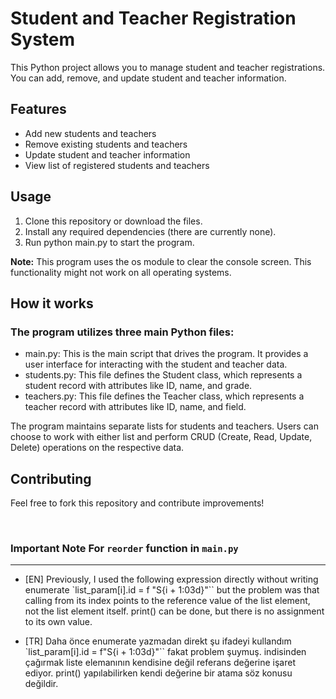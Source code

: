 # Student and Teacher Registration System

This Python project allows you to manage student and teacher registrations. You can add, remove, and update student and teacher information.

## Features

- Add new students and teachers
- Remove existing students and teachers
- Update student and teacher information
- View list of registered students and teachers

## Usage

1. Clone this repository or download the files.
2. Install any required dependencies (there are currently none).
3. Run python main.py to start the program.

**Note:** This program uses the os module to clear the console screen. This functionality might not work on all operating systems.

## How it works

### The program utilizes three main Python files:

- main.py: This is the main script that drives the program. It provides a user interface for interacting with the student and teacher data.
- students.py: This file defines the Student class, which represents a student record with attributes like ID, name, and grade.
- teachers.py: This file defines the Teacher class, which represents a teacher record with attributes like ID, name, and field.

The program maintains separate lists for students and teachers. Users can choose to work with either list and perform CRUD (Create, Read, Update, Delete) operations on the respective data.

## Contributing

Feel free to fork this repository and contribute improvements!

<br>

### Important Note For `reorder` function in `main.py`

<hr>

- [EN] Previously, I used the following expression directly without writing enumerate `list_param[i].id = f "S{i + 1:03d}"`` but the problem was that calling from its index points to the reference value of the list element, not the list element itself. print() can be done, but there is no assignment to its own value.

- [TR] Daha önce enumerate yazmadan direkt şu ifadeyi kullandım `list_param[i].id = f"S{i + 1:03d}"`` fakat problem şuymuş. indisinden çağırmak liste elemanının kendisine değil referans değerine işaret ediyor. print() yapılabilirken kendi değerine bir atama söz konusu değildir.
